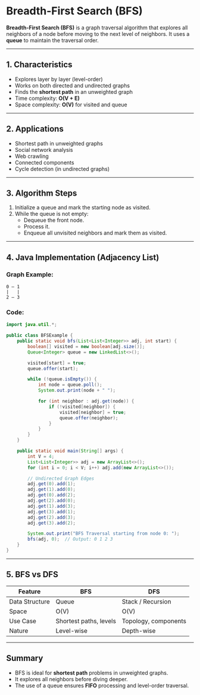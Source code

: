 # Breadth-First Search (BFS)

**Breadth-First Search (BFS)** is a graph traversal algorithm that explores all neighbors of a node before moving to the next level of neighbors. It uses a **queue** to maintain the traversal order.

---

## 1. Characteristics

- Explores layer by layer (level-order)
- Works on both directed and undirected graphs
- Finds the **shortest path** in an unweighted graph
- Time complexity: **O(V + E)**
- Space complexity: **O(V)** for visited and queue

---

## 2. Applications

- Shortest path in unweighted graphs
- Social network analysis
- Web crawling
- Connected components
- Cycle detection (in undirected graphs)

---

## 3. Algorithm Steps

1. Initialize a queue and mark the starting node as visited.
2. While the queue is not empty:
   - Dequeue the front node.
   - Process it.
   - Enqueue all unvisited neighbors and mark them as visited.

---

## 4. Java Implementation (Adjacency List)

### Graph Example:

```
0 — 1
|   |
2 — 3
```

### Code:

```java
import java.util.*;

public class BFSExample {
    public static void bfs(List<List<Integer>> adj, int start) {
        boolean[] visited = new boolean[adj.size()];
        Queue<Integer> queue = new LinkedList<>();

        visited[start] = true;
        queue.offer(start);

        while (!queue.isEmpty()) {
            int node = queue.poll();
            System.out.print(node + " ");

            for (int neighbor : adj.get(node)) {
                if (!visited[neighbor]) {
                    visited[neighbor] = true;
                    queue.offer(neighbor);
                }
            }
        }
    }

    public static void main(String[] args) {
        int V = 4;
        List<List<Integer>> adj = new ArrayList<>();
        for (int i = 0; i < V; i++) adj.add(new ArrayList<>());

        // Undirected Graph Edges
        adj.get(0).add(1);
        adj.get(1).add(0);
        adj.get(0).add(2);
        adj.get(2).add(0);
        adj.get(1).add(3);
        adj.get(3).add(1);
        adj.get(2).add(3);
        adj.get(3).add(2);

        System.out.print("BFS Traversal starting from node 0: ");
        bfs(adj, 0);  // Output: 0 1 2 3
    }
}
```

---

## 5. BFS vs DFS

| Feature       | BFS                 | DFS                 |
|---------------|---------------------|---------------------|
| Data Structure| Queue               | Stack / Recursion   |
| Space         | O(V)                | O(V)                |
| Use Case      | Shortest paths, levels | Topology, components |
| Nature        | Level-wise          | Depth-wise          |

---

## Summary

- BFS is ideal for **shortest path** problems in unweighted graphs.
- It explores all neighbors before diving deeper.
- The use of a queue ensures **FIFO** processing and level-order traversal.
